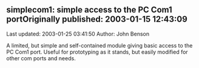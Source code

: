 ## simplecom1: simple access to the PC Com1 portOriginally published: 2003-01-15 12:43:09 
Last updated: 2003-01-25 03:41:50 
Author: John Benson 
 
A limited, but simple and self-contained module giving basic access to the PC Com1 port. Useful for prototyping as it stands, but easily modified for other com ports and needs.